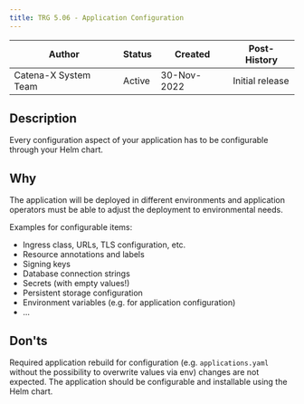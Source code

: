 ```yaml
---
title: TRG 5.06 - Application Configuration
---
```


| Author               | Status | Created     | Post-History    |
|----------------------|--------|-------------|-----------------|
| Catena-X System Team | Active | 30-Nov-2022 | Initial release |

## Description

Every configuration aspect of your application has to be configurable through your Helm chart.

## Why

The application will be deployed in different environments and application operators must be able to adjust the
deployment to environmental needs.

Examples for configurable items:

- Ingress class, URLs, TLS configuration, etc.
- Resource annotations and labels
- Signing keys
- Database connection strings
- Secrets (with empty values!)
- Persistent storage configuration
- Environment variables (e.g. for application configuration)
- ...

## Don'ts

Required application rebuild for configuration (e.g. `applications.yaml` without the possibility to overwrite values via
env) changes are not expected. The application should be configurable and installable using the Helm chart.
